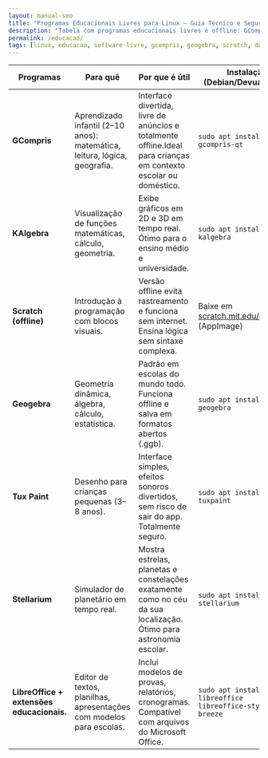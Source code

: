 ```yaml
---
layout: manual-seo
title: "Programas Educacionais Livres para Linux — Guia Técnico e Seguro"
description: "Tabela com programas educacionais livres e offline: GCompris, KAlgebra, Scratch, GeoGebra, Tux Paint, Stellarium. Testado em Debian, Devuan, Artix e Linux Mint. Ideal para escolas, famílias e autodidatas."
permalink: /educacao/
tags: [linux, educacao, software-livre, gcompris, geogebra, scratch, devuan, artix, mint, cli]
---
```


<section>

<table class="evergreen-table">
  <thead>
    <tr>
      <th>Programas</th>
      <th>Para quê</th>
      <th>Por que é útil</th>
      <th>Instalação (Debian/Devuan/Mint)</th>
    </tr>
  </thead>
  <tbody>
    <tr>
      <td><strong>GCompris</strong></td>
      <td>Aprendizado infantil (2–10 anos): matemática, leitura, lógica, geografia.</td>
      <td>Interface divertida, livre de anúncios e totalmente offline.Ideal para crianças em contexto escolar ou doméstico.</td>
      <td><code>sudo apt install gcompris-qt</code></td>
    </tr>
    <tr>
      <td><strong>KAlgebra</strong></td>
      <td>Visualização de funções matemáticas, cálculo, geometria.</td>
      <td>Exibe gráficos em 2D e 3D em tempo real. Ótimo para o ensino médio e universidade.</td>
      <td><code>sudo apt install kalgebra</code></td>
    </tr>
    <tr>
      <td><strong>Scratch (offline)</strong></td>
      <td>Introdução à programação com blocos visuais.</td>
      <td>Versão offline evita rastreamento e funciona sem internet. Ensina lógica sem sintaxe complexa.</td>
      <td>Baixe em <a href="https://scratch.mit.edu/download" target="_blank">scratch.mit.edu/download</a> (AppImage)</td>
    </tr>
    <tr>
      <td><strong>Geogebra</strong></td>
      <td>Geometria dinâmica, álgebra, cálculo, estatística.</td>
      <td>Padrão em escolas do mundo todo. Funciona offline e salva em formatos abertos (.ggb).</td>
      <td><code>sudo apt install geogebra</code></td>
    </tr>
    <tr>
      <td><strong>Tux Paint</strong></td>
      <td>Desenho para crianças pequenas (3–8 anos).</td>
      <td>Interface simples, efeitos sonoros divertidos, sem risco de sair do app. Totalmente seguro.</td>
      <td><code>sudo apt install tuxpaint</code></td>
    </tr>
    <tr>
      <td><strong>Stellarium</strong></td>
      <td>Simulador de planetário em tempo real.</td>
      <td>Mostra estrelas, planetas e constelações exatamente como no céu da sua localização. Ótimo para astronomia escolar.</td>
      <td><code>sudo apt install stellarium</code></td>
    </tr>
    <tr>
      <td><strong>LibreOffice + extensões educacionais.</strong></td>
      <td>Editor de textos, planilhas, apresentações com modelos para escolas.</td>
      <td>Inclui modelos de provas, relatórios, cronogramas. Compatível com arquivos do Microsoft Office.</td>
      <td><code>sudo apt install libreoffice libreoffice-style-breeze</code></td>
    </tr>
  </tbody>
</table>


</section>
